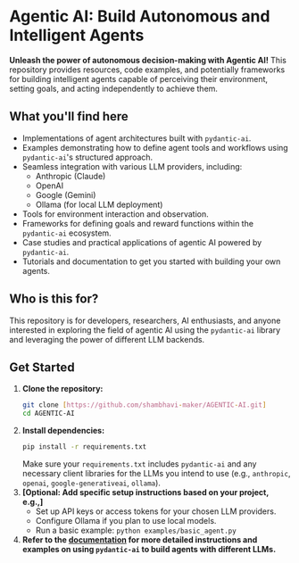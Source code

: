 # Agentic AI: Build Autonomous and Intelligent Agents
**Unleash the power of autonomous decision-making with Agentic AI!**
This repository provides resources, code examples, and potentially frameworks for building intelligent agents capable of perceiving their environment, setting goals, and acting independently to achieve them.

## What you'll find here

* Implementations of agent architectures built with `pydantic-ai`.
* Examples demonstrating how to define agent tools and workflows using `pydantic-ai`'s structured approach.
* Seamless integration with various LLM providers, including:
    * Anthropic (Claude)
    * OpenAI
    * Google (Gemini)
    * Ollama (for local LLM deployment)
* Tools for environment interaction and observation.
* Frameworks for defining goals and reward functions within the `pydantic-ai` ecosystem.
* Case studies and practical applications of agentic AI powered by `pydantic-ai`.
* Tutorials and documentation to get you started with building your own agents.

## Who is this for?

This repository is for developers, researchers, AI enthusiasts, and anyone interested in exploring the field of agentic AI using the `pydantic-ai` library and leveraging the power of different LLM backends.

## Get Started

1.  **Clone the repository:**
    ```bash
    git clone [https://github.com/shambhavi-maker/AGENTIC-AI.git]
    cd AGENTIC-AI
    ```
2.  **Install dependencies:**
    ```bash
    pip install -r requirements.txt
    ```
    Make sure your `requirements.txt` includes `pydantic-ai` and any necessary client libraries for the LLMs you intend to use (e.g., `anthropic`, `openai`, `google-generativeai`, `ollama`).
3.  **[Optional: Add specific setup instructions based on your project, e.g.,]**
    * Set up API keys or access tokens for your chosen LLM providers.
    * Configure Ollama if you plan to use local models.
    * Run a basic example: `python examples/basic_agent.py` 
4.  **Refer to the [documentation](link) for more detailed instructions and examples on using `pydantic-ai` to build agents with different LLMs.**

